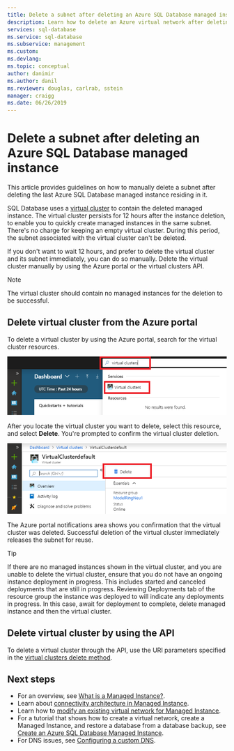 ```yaml
---
title: Delete a subnet after deleting an Azure SQL Database managed instance | Microsoft Docs
description: Learn how to delete an Azure virtual network after deleting an Azure SQL Database managed instance. 
services: sql-database
ms.service: sql-database
ms.subservice: management
ms.custom: 
ms.devlang: 
ms.topic: conceptual
author: danimir
ms.author: danil
ms.reviewer: douglas, carlrab, sstein
manager: craigg
ms.date: 06/26/2019
---
```

# Delete a subnet after deleting an Azure SQL Database managed instance

This article provides guidelines on how to manually delete a subnet after deleting the last Azure SQL Database managed instance residing in it.

SQL Database uses a [virtual cluster](sql-database-managed-instance-connectivity-architecture.md#virtual-cluster-connectivity-architecture) to contain the deleted managed instance. The virtual cluster persists for 12 hours after the instance deletion, to enable you to quickly create managed instances in the same subnet. There's no charge for keeping an empty virtual cluster. During this period, the subnet associated with the virtual cluster can't be deleted.

If you don't want to wait 12 hours, and prefer to delete the virtual cluster and its subnet immediately, you can do so manually. Delete the virtual cluster manually by using the Azure portal or the virtual clusters API.

> [!NOTE]
> The virtual cluster should contain no managed instances for the deletion to be successful.

## Delete virtual cluster from the Azure portal

To delete a virtual cluster by using the Azure portal, search for the virtual cluster resources.

![Screenshot of the Azure portal, with search box highlighted](./media/sql-database-managed-instance-delete-virtual-cluster/virtual-clusters-search.png)

After you locate the virtual cluster you want to delete, select this resource, and select **Delete**. You're prompted to confirm the virtual cluster deletion.

![Screenshot of the Azure portal Virtual clusters dashboard, with Delete option highlighted](./media/sql-database-managed-instance-delete-virtual-cluster/virtual-clusters-delete.png)

The Azure portal notifications area shows you confirmation that the virtual cluster was deleted. Successful deletion of the virtual cluster immediately releases the subnet for reuse.

> [!TIP]
> If there are no managed instances shown in the virtual cluster, and you are unable to delete the virtual cluster, ensure that you do not have an ongoing instance deployment in progress. This includes started and canceled deployments that are still in progress. Reviewing Deployments tab of the resource group the instance was deployed to will indicate any deployments in progress. In this case, await for deployment to complete, delete managed instance and then the virtual cluster.

## Delete virtual cluster by using the API

To delete a virtual cluster through the API, use the URI parameters specified in the [virtual clusters delete method](https://docs.microsoft.com/rest/api/sql/virtualclusters/delete).

## Next steps

- For an overview, see [What is a Managed Instance?](sql-database-managed-instance.md).
- Learn about [connectivity architecture in Managed Instance](sql-database-managed-instance-connectivity-architecture.md).
- Learn how to [modify an existing virtual network for Managed Instance](sql-database-managed-instance-configure-vnet-subnet.md).
- For a tutorial that shows how to create a virtual network, create a Managed Instance, and restore a database from a database backup, see [Create an Azure SQL Database Managed Instance](sql-database-managed-instance-get-started.md).
- For DNS issues, see [Configuring a custom DNS](sql-database-managed-instance-custom-dns.md).
